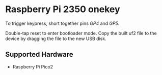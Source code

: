 # Raspberry Pi 2350 onekey

To trigger keypress, short together pins *GP4* and *GP5*.

Double-tap reset to enter bootloader mode. Copy the built uf2 file to the device by dragging the file to the new USB disk.

## Supported Hardware

* Raspberry Pi Pico2
